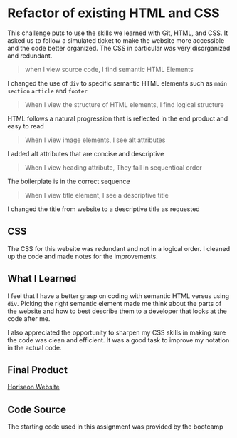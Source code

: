 # Refactor of existing HTML and CSS

This challenge puts to use the skills we learned with Git, HTML, and CSS. It asked us to follow a simulated ticket to make the website more accessible and the code better organized.
The CSS in particular was very disorganized and redundant. 

> when I view source code, I find semantic HTML Elements

I changed the use of `div` to specific semantic HTML elements such as `main` `section` `article` and `footer`

> When I view the structure of HTML elements, I find logical structure

HTML follows a natural progression that is reflected in the end product and easy to read

> When I view image elements, I see alt attributes

I added alt attributes that are concise and descriptive

> When I view heading attribute, They fall in sequentioal order

The boilerplate is in the correct sequence

> When I view title element, I see a descriptive title

I changed the title from website to a descriptive title as requested

## CSS

The CSS for this website was redundant and not in a logical order. I cleaned up the code and made notes for the improvements.

## What I Learned

I feel that I have a better grasp on coding with semantic HTML versus using `div`. Picking the right semantic element made me think about the parts of the website and how to best describe them to a developer that looks at the code after me.

I also appreciated the opportunity to sharpen my CSS skills in making sure the code was clean and efficient. It was a good task to improve my notation in the actual code. 

## Final Product

[Horiseon Website](https://torysnopl.github.io/01codeRefactor/) 

## Code Source

The starting code used in this assignment was provided by the bootcamp 




